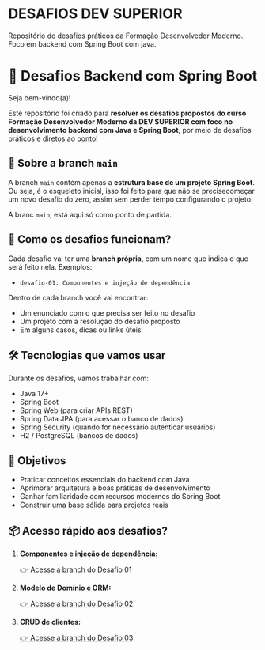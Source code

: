 # DESAFIOS DEV SUPERIOR
Repositório de desafios práticos da Formação Desenvolvedor Moderno. Foco em  backend com Spring Boot com java.
# 🚀 Desafios Backend com Spring Boot

Seja bem-vindo(a)!

Este repositório foi criado para **resolver os desafios propostos do curso Formação Desenvolvedor Moderno da DEV SUPERIOR com foco no desenvolvimento backend com Java e Spring Boot**, por meio de desafios práticos e diretos ao ponto!

## 🧱 Sobre a branch `main`

A branch `main` contém apenas a **estrutura base de um projeto Spring Boot**. Ou seja, é o esqueleto inicial, isso foi feito para que não se precisecomeçar um novo desafio do zero, assim sem perder tempo configurando o projeto.

A branc `main`, está aqui só como ponto de partida.

## 🧩 Como os desafios funcionam?

Cada desafio vai ter uma **branch própria**, com um nome que indica o que será feito nela. Exemplos:

- `desafio-01: Componentes e injeção de dependência`

Dentro de cada branch você vai encontrar:

- Um enunciado com o que precisa ser feito no desafio
- Um projeto com a resolução do desafio proposto
- Em alguns casos, dicas ou links úteis

## 🛠 Tecnologias que vamos usar

Durante os desafios, vamos trabalhar com:

- Java 17+
- Spring Boot
- Spring Web (para criar APIs REST)
- Spring Data JPA (para acessar o banco de dados)
- Spring Security (quando for necessário autenticar usuários)
- H2 / PostgreSQL (bancos de dados)

## 🎯 Objetivos

- Praticar conceitos essenciais do backend com Java
- Aprimorar arquitetura e boas práticas de desenvolvimento
- Ganhar familiaridade com recursos modernos do Spring Boot
- Construir uma base sólida para projetos reais

## 📦 Acesso rápido aos desafios?

1. **Componentes e injeção de dependência:**
   
   [👉 Acesse a branch do Desafio 01](https://github.com/kostiago/DESAFIOS_DEVSUPERIOR/tree/desafio-01-componentes-injecao)
2. **Modelo de Domínio e ORM:**
   
   [👉 Acesse a branch do Desafio 02](https://github.com/kostiago/DESAFIOS_DEVSUPERIOR/tree/desafio-02-modelo-de-dom%C3%ADnio-e-ORM)
3. **CRUD de clientes:**
   
   [👉 Acesse a branch do Desafio 03](https://github.com/kostiago/DESAFIOS_DEVSUPERIOR/tree/desafio-03-CRUD-clientes)
   


